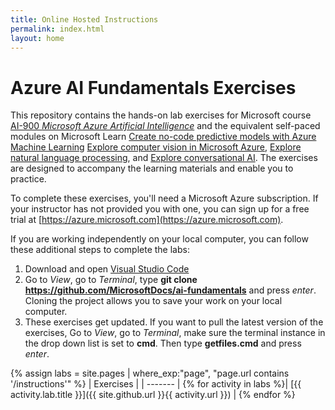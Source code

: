 ```yaml
---
title: Online Hosted Instructions
permalink: index.html
layout: home
---
```


# Azure AI Fundamentals Exercises

This repository contains the hands-on lab exercises for Microsoft course [AI-900 *Microsoft Azure Artificial Intelligence*](https://docs.microsoft.com/en-us/learn/certifications/courses/ai-900t00) and the equivalent self-paced modules on Microsoft Learn [Create no-code predictive models with Azure Machine Learning](https://docs.microsoft.com/en-us/learn/paths/create-no-code-predictive-models-azure-machine-learning/) [Explore computer vision in Microsoft Azure](https://docs.microsoft.com/learn/paths/explore-computer-vision-microsoft-azure/), [Explore natural language processing](https://docs.microsoft.com/learn/paths/explore-natural-language-processing/), and [Explore conversational AI](https://docs.microsoft.com/learn/paths/explore-conversational-ai/). The exercises are designed to accompany the learning materials and enable you to practice. 

To complete these exercises, you'll need a Microsoft Azure subscription. If your instructor has not provided you with one, you can sign up for a free trial at [https://azure.microsoft.com](https://azure.microsoft.com).

If you are working independently on your local computer, you can follow these additional steps to complete the labs:

1. Download and open [Visual Studio Code](https://code.visualstudio.com/Download)
2. Go to *View*, go to *Terminal*, type **git clone https://github.com/MicrosoftDocs/ai-fundamentals** and press *enter*. Cloning the project allows you to save your work on your local computer. 
3. These exercises get updated. If you want to pull the latest version of the exercises, Go to *View*, go to *Terminal*, make sure the terminal instance in the drop down list is set to **cmd**. Then type **getfiles.cmd** and press *enter*.

{% assign labs = site.pages | where_exp:"page", "page.url contains '/instructions'" %}
| Exercises |
| ------- | 
{% for activity in labs  %}| [{{ activity.lab.title }}]({{ site.github.url }}{{ activity.url }}) |
{% endfor %}
